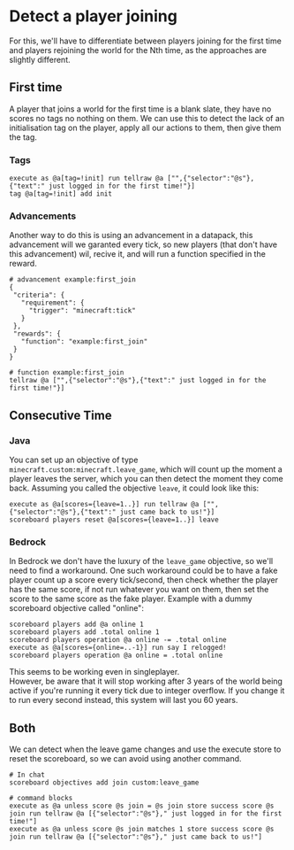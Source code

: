 # Detect a player joining

For this, we'll have to differentiate between players joining for the first time and players rejoining the world for the Nth time, as the approaches are slightly different.

## First time
A player that joins a world for the first time is a blank slate, they have no scores no tags no nothing on them. We can use this to detect the lack of an initialisation tag on the player, apply all our actions to them, then give them the tag.

### Tags

    execute as @a[tag=!init] run tellraw @a ["",{"selector":"@s"},{"text":" just logged in for the first time!"}]
    tag @a[tag=!init] add init

### Advancements
Another way to do this is using an advancement in a datapack, this advancement will we garanted every tick, so new players (that don't have this advancement) wil, recive it, and will run a function specified in the reward.

    # advancement example:first_join
    {
     "criteria": {
       "requirement": {
         "trigger": "minecraft:tick"
       }
     },
     "rewards": {
       "function": "example:first_join"
     }
    }
    
    # function example:first_join
    tellraw @a ["",{"selector":"@s"},{"text":" just logged in for the first time!"}]

## Consecutive Time

### Java 
 
You can set up an objective of type `minecraft.custom:minecraft.leave_game`, which will count up the moment a player leaves the server, which you can then detect the moment they come back. Assuming you called the objective `leave`, it could look like this:  

    execute as @a[scores={leave=1..}] run tellraw @a ["",{"selector":"@s"},{"text":" just came back to us!"}]
    scoreboard players reset @a[scores={leave=1..}] leave

### Bedrock

In Bedrock we don't have the luxury of the `leave_game` objective, so we'll need to find a workaround. One such workaround could be to have a fake player count up a score every tick/second, then check whether the player has the same score, if not run whatever you want on them, then set the score to the same score as the fake player. Example with a dummy scoreboard objective called "online":

    scoreboard players add @a online 1
    scoreboard players add .total online 1
    scoreboard players operation @a online -= .total online
    execute as @a[scores={online=..-1}] run say I relogged!
    scoreboard players operation @a online = .total online

This seems to be working even in singleplayer.   
However, be aware that it will stop working after 3 years of the world being active if you're running it every tick due to integer overflow. If you change it to run every second instead, this system will last you 60 years.

## Both

We can detect when the leave game changes and use the execute store to reset the scoreboard, so we can avoid using another command.

    # In chat
    scoreboard objectives add join custom:leave_game
    
    # command blocks
    execute as @a unless score @s join = @s join store success score @s join run tellraw @a [{"selector":"@s"}," just logged in for the first time!"]
    execute as @a unless score @s join matches 1 store success score @s join run tellraw @a [{"selector":"@s"}," just came back to us!"]

